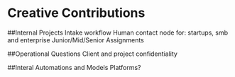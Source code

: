 # Creative Contributions

##Internal Projects
Intake workflow
Human contact node for: startups, smb and enterprise
Junior/Mid/Senior Assignments

##Operational Questions
Client and project confidentiality

##Interal Automations and Models
Platforms?